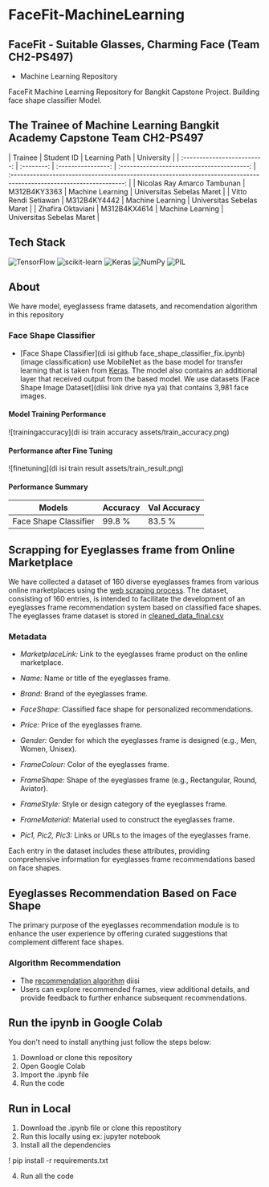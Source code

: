 # FaceFit-MachineLearning
##  FaceFit  - Suitable Glasses, Charming Face (Team CH2-PS497) 
- Machine Learning Repository

FaceFit Machine Learning Repository for Bangkit Capstone Project. Building face shape classifier Model.
##  The Trainee of Machine Learning Bangkit Academy Capstone Team CH2-PS497
|            Trainee           | Student ID |        Learning Path        |                                                         University       |
| :-------------------------: | :--------: | :----------------: | :----------------------------------------: | :-----------------------------------------------------------------------------------------------------------------: |
| Nicolas Ray Amarco Tambunan | M312B4KY3363 | Machine Learning | Universitas Sebelas Maret |
| Vitto Rendi Setiawan | M312B4KY4442 | Machine Learning | Universitas Sebelas Maret  |
| Zhafira Oktaviani | M312B4KX4614 |  Machine Learning | Universitas Sebelas Maret  |

## Tech Stack
![TensorFlow](https://img.shields.io/badge/TensorFlow-%23FF6F00.svg?style=for-the-badge&logo=TensorFlow&logoColor=white)
![scikit-learn](https://img.shields.io/badge/scikit--learn-%23F7931E.svg?style=for-the-badge&logo=scikit-learn&logoColor=white)
![Keras](https://img.shields.io/badge/Keras-%23D00000.svg?style=for-the-badge&logo=Keras&logoColor=white)
![NumPy](https://img.shields.io/badge/numpy-%23013243.svg?style=for-the-badge&logo=numpy&logoColor=white)
![PIL](https://img.shields.io/badge/PIL-%23150458.svg?style=for-the-badge&logo=pypi&logoColor=white)

## About 
We have model, eyeglassess frame datasets, and recomendation algorithm in this repository
### Face Shape Classifier
- [Face Shape Classifier](di isi github face_shape_classifier_fix.ipynb) 
(image classification) use MobileNet as the base model for transfer learning that is taken from [Keras](https://keras.io/api/applications/mobilenet/). The model also contains an additional layer that received output from the based model. We use datasets [Face Shape Image Dataset](diisi link drive nya ya) that contains 3,981 face images.

#### Model Training Performance
![trainingaccuracy](di isi train accuracy assets/train_accuracy.png)
#### Performance after Fine Tuning
![finetuning](di isi train result assets/train_result.png)

#### Performance Summary
Models | Accuracy | Val Accuracy
------------ | ------------- | -------------
Face Shape Classifier | 99.8 % | 83.5 %

## Scrapping for Eyeglasses frame from Online Marketplace
We have collected a dataset of 160 diverse eyeglasses frames from various online marketplaces using the [web scraping process](code_scrapping.ipynb). 
The dataset, consisting of 160 entries, is intended to facilitate the development of an eyeglasses frame recommendation system based on classified face shapes. The eyeglasses frame dataset is stored in [cleaned_data_final.csv](cleaned_data_final.csv)
### Metadata

- *MarketplaceLink:* Link to the eyeglasses frame product on the online marketplace.

- *Name:* Name or title of the eyeglasses frame.

- *Brand:* Brand of the eyeglasses frame.

- *FaceShape:* Classified face shape for personalized recommendations.

- *Price:* Price of the eyeglasses frame.

- *Gender:* Gender for which the eyeglasses frame is designed (e.g., Men, Women, Unisex).

- *FrameColour:* Color of the eyeglasses frame.

- *FrameShape:* Shape of the eyeglasses frame (e.g., Rectangular, Round, Aviator).

- *FrameStyle:* Style or design category of the eyeglasses frame.

- *FrameMaterial:* Material used to construct the eyeglasses frame.

- *Pic1, Pic2, Pic3:* Links or URLs to the images of the eyeglasses frame.

Each entry in the dataset includes these attributes, providing comprehensive information for eyeglasses frame recommendations based on face shapes.

## Eyeglasses Recommendation Based on Face Shape
The primary purpose of the eyeglasses recommendation module is to enhance the user experience by offering curated suggestions that complement different face shapes.

### Algorithm Recommendation
- The [recommendation algorithm]( .ipynb) 
diisi
- Users can explore recommended frames, view additional details, and provide feedback to further enhance subsequent recommendations.

## Run the ipynb in Google Colab
You don't need to install anything just follow the steps below:
1. Download or clone this repository
2. Open Google Colab
3. Import the .ipynb file
4. Run the code

## Run in Local

1. Download the .ipynb file or clone this repostitory
2. Run this locally using ex: jupyter notebook
3. Install all the dependencies
  
  ! pip install -r requirements.txt
  
4. Run all the code
